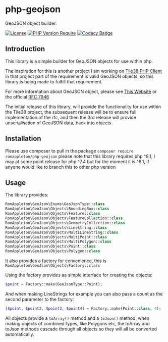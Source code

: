 # php-geojson
GeoJSON object builder.

[![License](http://poser.pugx.org/ronappleton/php-geojson/license)](https://packagist.org/packages/ronappleton/php-geojson)
[![PHP Version Require](http://poser.pugx.org/ronappleton/php-geojson/require/php)](https://packagist.org/packages/ronappleton/php-geojson)
[![Codacy Badge](https://app.codacy.com/project/badge/Grade/fe5f212d36ba4eaca8d982362b254ea0)](https://www.codacy.com/gh/ronappleton/php-geojson/dashboard?utm_source=github.com&amp;utm_medium=referral&amp;utm_content=ronappleton/php-geojson&amp;utm_campaign=Badge_Grade)

## Introduction

This library is a simple builder for GeoJSON objects for use within php.

The inspiration for this is another project I am working on [Tile38 PHP Client](https://github.com/ronappleton/tile38-php-client) in that project part of the requirement is valid GeoJSON objects, so this library is being made to fulfill that requirement.

For more information about GeoJSON object, please see [This Website](https://terraformer-js.github.io/glossary/) or the official [RFC 7946](https://datatracker.ietf.org/doc/html/rfc7946)

The initial release of this library, will provide the functionality for use within the Tile38 project, the subsequent release will be to ensure full implementation of the rfc, and then the 3rd release will provide unserialisation of GeoJSON data, back into objects.


## Installation


Please use composer to pull in the package `composer require ronappleton/php-geojson` please note that this library requires php ^8.1, I may at some point release for php ^7.4 but for the moment it is ^8.1, if anyone would like to branch this to other php version


## Usage

The library provides:


```php
RonAppleton\GeoJson\Enums\GeoJsonType::class
RonAppleton\GeoJson\Objects\BoundingBox::class
RonAppleton\GeoJson\Objects\Feature::class
RonAppleton\GeoJson\Objects\FeatureCollection::class
RonAppleton\GeoJson\Objects\GeometryCollection::class
RonAppleton\GeoJson\Objects\LineString::class
RonAppleton\GeoJson\Objects\MultiLineString::class
RonAppleton\GeoJson\Objects\MultiPoint::class
RonAppleton\GeoJson\Objects\MultiPolygon::class
RonAppleton\GeoJson\Objects\Point::class
RonAppleton\GeoJson\Objects\Polygon::class
```

It also provides a factory for convenience, this is `RonAppleton\GeoJson\Objects\Factory::class`

Using the factory provides aa simple interface for creating the objects:

```php
$point = Factory::make(GeoJsonType::Point);
```

And when making LineStrings for example you can also pass a count as the second parameter to the factory:

```php
[$point, $point2, $point3, $point4] = Factory::make(Point::class, 4);
```

All objects provide a `toArray()` method and a `toJson()` method, when making objects of combined types, like Polygons etc, the toArray and toJson methods cascade through all objects so they will all be converted automatically.
